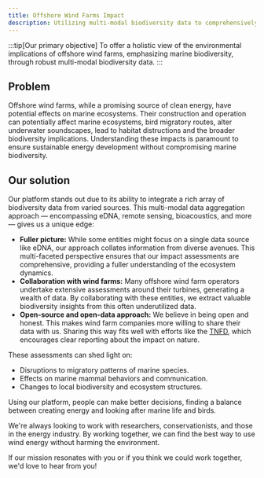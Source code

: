 ```yaml
---
title: Offshore Wind Farms Impact
description: Utilizing multi-modal biodiversity data to comprehensively evaluate the environmental impacts of offshore wind farms.
---
```


:::tip[Our primary objective]
To offer a holistic view of the environmental implications of offshore wind farms, emphasizing marine biodiversity, through robust multi-modal biodiversity data.
:::

## Problem

Offshore wind farms, while a promising source of clean energy, have potential effects on marine ecosystems. Their construction and operation can potentially affect marine ecosystems, bird migratory routes, alter underwater soundscapes, lead to habitat distructions and the broader biodiversity implications. Understanding these impacts is paramount to ensure sustainable energy development without compromising marine biodiversity.

## Our solution

Our platform stands out due to its ability to integrate a rich array of biodiversity data from varied sources. This multi-modal data aggregation approach — encompassing eDNA, remote sensing, bioacoustics, and more — gives us a unique edge:

- **Fuller picture:** While some entities might focus on a single data source like eDNA, our approach collates information from diverse avenues. This multi-faceted perspective ensures that our impact assessments are comprehensive, providing a fuller understanding of the ecosystem dynamics.
- **Collaboration with wind farms:** Many offshore wind farm operators undertake extensive assessments around their turbines, generating a wealth of data. By collaborating with these entities, we extract valuable biodiversity insights from this often underutilized data.
- **Open-source and open-data approach:** We believe in being open and honest. This makes wind farm companies more willing to share their data with us. Sharing this way fits well with efforts like the [TNFD](https://tnfd.global/), which encourages clear reporting about the impact on nature.

These assessments can shed light on:

- Disruptions to migratory patterns of marine species.
- Effects on marine mammal behaviors and communication.
- Changes to local biodiversity and ecosystem structures.

Using our platform, people can make better decisions, finding a balance between creating energy and looking after marine life and birds.

We're always looking to work with researchers, conservationists, and those in the energy industry. By working together, we can find the best way to use wind energy without harming the environment.

If our mission resonates with you or if you think we could work together, we'd love to hear from you!

